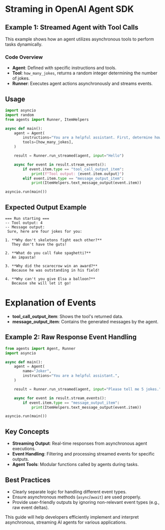 # Straming in OpenAI Agent SDK

## Example 1: Streamed Agent with Tool Calls

This example shows how an agent utilizes asynchronous tools to perform tasks dynamically.

### Code Overview
- **Agent**: Defined with specific instructions and tools.
- **Tool**: `how_many_jokes`, returns a random integer determining the number of jokes.
- **Runner**: Executes agent actions asynchronously and streams events.

## Usage
```python
import asyncio
import random
from agents import Runner, ItemHelpers

async def main():
    agent = Agent(
        instructions="You are a helpful assistant. First, determine how many jokes to tell, then provide jokes.",
        tools=[how_many_jokes],
    )

    result = Runner.run_streamed(agent, input="Hello")

    async for event in result.stream_events():
        if event.item.type == "tool_call_output_item":
            print(f"Tool output: {event.item.output}")
        elif event.item.type == "message_output_item":
            print(ItemHelpers.text_message_output(event.item))

asyncio.run(main())
```

## Expected Output Example
```
=== Run starting ===
-- Tool output: 4
-- Message output:
 Sure, here are four jokes for you:

1. **Why don't skeletons fight each other?**
   They don't have the guts!

2. **What do you call fake spaghetti?**
   An impasta!

3. **Why did the scarecrow win an award?**
   Because he was outstanding in his field!

4. **Why can't you give Elsa a balloon?**
   Because she will let it go!

```

# Explanation of Events
- **tool_call_output_item**: Shows the tool's returned data.
- **message_output_item**: Contains the generated messages by the agent.

## Example 2: Raw Response Event Handling

```python
from agents import Agent, Runner
import asyncio

async def main():
    agent = Agent(
        name="Joker",
        instructions="You are a helpful assistant.",
    )

    result = Runner.run_streamed(agent, input="Please tell me 5 jokes.")

    async for event in result.stream_events():
        if event.item.type == "message_output_item":
            print(ItemHelpers.text_message_output(event.item))

asyncio.run(main())
```

## Key Concepts
- **Streaming Output**: Real-time responses from asynchronous agent executions.
- **Event Handling**: Filtering and processing streamed events for specific outputs.
- **Agent Tools**: Modular functions called by agents during tasks.

## Best Practices
- Clearly separate logic for handling different event types.
- Ensure asynchronous methods (`async`/`await`) are used properly.
- Provide user-friendly outputs by ignoring non-relevant event types (e.g., raw event deltas).

This guide will help developers efficiently implement and interpret asynchronous, streaming AI agents for various applications.

